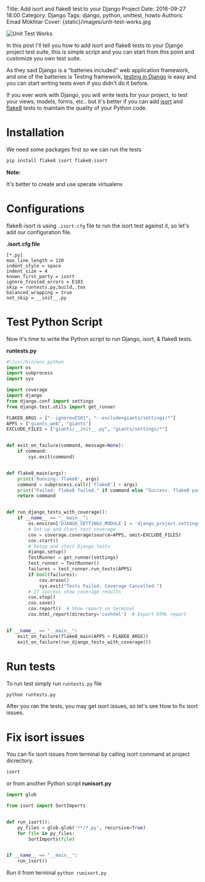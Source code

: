 Title: Add isort and flake8 test to your Django Project
Date: 2016-09-27 18:00
Category: Django
Tags: django, python, unittest, howto
Authors: Emad Mokhtar
Cover: {static}/images/unit-test-works.jpg

![Unit Test Works]({static}/images/unit-test-works.jpg)

In this post I'll tell you how to add isort and flake8 tests to your Django project test suite, this is simple script and you can start from this point and customize you own test suite.

As they said Django is a “batteries included” web application framework, and one of the batteries is Testing framework, [testing in Django](https://docs.djangoproject.com/en/dev/topics/testing/) is easy and you can start writing tests even if you didn't do it before.

If you ever work with Django, you will write tests for your project, to test your views, models, forms, etc.. but it's better if you can add [isort](https://github.com/timothycrosley/isort) and [flake8](http://flake8.pycqa.org/en/latest/) tests to maintain the quality of your Python code.

# Installation
We need some packages first so we can run the tests

``` bash
pip install flake8 isort flake8-isort
```

**Note:**

It's better to create and use sperate virtualenv

# Configurations

flake8-isort is using `.isort.cfg` file to run the isort test against it, so let's add our configuration file.


**.isort.cfg file**

```
[*.py]
max_line_length = 120
indent_style = space
indent_size = 4
known_first_party = isort
ignore_frosted_errors = E103
skip = runtests.py,build,.tox
balanced_wrapping = true
not_skip = __init__.py
```

# Test Python Script

Now it's time to write the Python script to run Django, isort, & flake8 tests.

**runtests.py**

``` python
#!/usr/bin/env python
import os
import subprocess
import sys

import coverage
import django
from django.conf import settings
from django.test.utils import get_runner

FLAKE8_ARGS = ["--ignore=E501", "--exclude=giants/settings/*"]
APPS = ["giants_web", "giants"]
EXCLUDE_FILES = ["giants/__init__.py", "giants/settings/*"]


def exit_on_failure(command, message=None):
    if command:
        sys.exit(command)


def flake8_main(args):
    print('Running: flake8', args)
    command = subprocess.call(['flake8'] + args)
    print("Failed: flake8 failed." if command else "Success. flake8 passed.")
    return command


def run_django_tests_with_coverage():
    if __name__ == "__main__":
        os.environ['DJANGO_SETTINGS_MODULE'] = 'django_project.settings.local'
        # Set up and start test coverage
        cov = coverage.coverage(source=APPS, omit=EXCLUDE_FILES)
        cov.start()
        # Setup and start Django tests
        django.setup()
        TestRunner = get_runner(settings)
        test_runner = TestRunner()
        failures = test_runner.run_tests(APPS)
        if bool(failures):
            cov.erase()
            sys.exit("Tests Failed. Coverage Cancelled.")
        # If success show coverage results
        cov.stop()
        cov.save()
        cov.report()  # Show report on terminal
        cov.html_report(directory='covhtml')  # Export HTML report


if __name__ == "__main__":
    exit_on_failure(flake8_main(APPS + FLAKE8_ARGS))
    exit_on_failure(run_django_tests_with_coverage())
```

# Run tests

To run test simply run `runtests.py` file

``` bash
python runtests.py
```
After you ran the tests, you may get isort issues, so let's see How to fix isort issues.

# Fix isort issues

You can fix isort issues from terminal by calling isort command at project dicrectory.

``` bash
isort
```
or from another Python script **runisort.py**

``` python
import glob

from isort import SortImports


def run_isort():
    py_files = glob.glob('**/*.py', recursive=True)
    for file in py_files:
        SortImports(file)


if __name__ == "__main__":
    run_isort()
```

Run it from terminal `python runisort.py`
